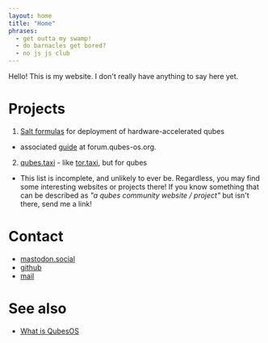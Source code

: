 ```yaml
---
layout: home
title: "Home"
phrases:
  - get outta my swamp!
  - do barnacles get bored?
  - no js js club
---
```


Hello! This is my website. I don't really have anything to say here yet.

# Projects

1. [Salt formulas](https://github.com/RandyTheOtter/nvidia-driver) for deployment of hardware-accelerated qubes
  - associated [guide](https://forum.qubes-os.org/t/salt-automating-nvidia-gpu-passthrough-fedora-41/30038) at forum.qubes-os.org.
2. [qubes.taxi](https://otter2.codeberg.page/qubes.taxi/@pages/) - like [tor.taxi](https://tor.taxi), but for qubes
  - This list is incomplete, and unlikely to ever be. Regardless, you may find some interesting websites or projects there! If you know something that can be described as *"a qubes community website / project"* but isn't there, send me a link!

# Contact

- <a rel="me" href="https://mastodon.social/@RandyTheOtter">mastodon.social</a>
- [github](https://github.com/RandyTheOtter)
- [mail](RandyTheOtter@proton.me)

# See also

- [What is QubesOS](https://www.qubes-os.org/intro/)

